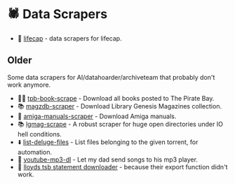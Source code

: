 # 🕷️ Data Scrapers

* 💾 [lifecap](/dev/sh/lifecap/scrapers) -
  data scrapers for lifecap.

## Older

Some data scrapers for AI/datahoarder/archiveteam that probably don't work
anymore.

* 🏴‍☠️ [tpb-book-scrape](https://github.com/bitplane/tpb-book-scrape) -
  Download all books posted to The Pirate Bay.
* 📚 [magzdb-scraper](https://github.com/bitplane/magzdb-scraper) -
  Download Library Genesis Magazines collection.
* 📄 [amiga-manuals-scraper](https://github.com/bitplane/amiga-manuals-scraper) -
  Download Amiga manuals.
* 📚 [lgmag-scrape](https://github.com/bitplane/lgmag-scrape) -
  A robust scraper for huge open directories under IO hell conditions.
* ⬇️ [list-deluge-files](https://github.com/bitplane/list-deluge-files) -
  List files belonging to the given torrent, for automation.
* 🎸 [youtube-mp3-dl](https://github.com/bitplane/youtube-mp3-dl) -
  Let my dad send songs to his mp3 player.
* 🏦 [lloyds tsb statement downloader](https://github.com/bitplane/tsb-downloader) -
  because their export function didn't work.
